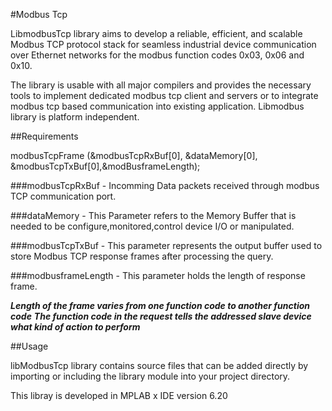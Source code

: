 #Modbus Tcp

LibmodbusTcp library aims to develop a reliable, efficient, and scalable Modbus TCP protocol stack for seamless industrial device communication over 
Ethernet networks for the modbus function codes 0x03, 0x06 and 0x10.

The library is usable with all major compilers and provides the necessary tools to implement dedicated modbus tcp client and servers or to integrate modbus tcp based communication into existing application.
Libmodbus library is platform independent.

##Requirements

modbusTcpFrame (&modbusTcpRxBuf[0], &dataMemory[0], &modbusTcpTxBuf[0],&modBusframeLength);

###modbusTcpRxBuf - Incomming Data packets received through modbus TCP communication port.

###dataMemory - This Parameter refers to the Memory Buffer that is needed to be configure,monitored,control device I/O or manipulated.

###modbusTcpTxBuf - This parameter represents the output buffer used to store Modbus TCP response frames after processing the query.

###modbusframeLength - This parameter holds the length of response frame.


***Length of the frame varies from one function code to another function code***
***The function code in the request tells the addressed slave device what kind of action to perform***

##Usage

libModbusTcp library contains source files that can be added directly by importing or including the library module into your project directory.

This libray is developed in MPLAB x IDE version 6.20









